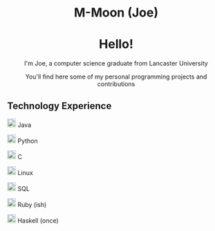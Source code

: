 <h1 align="center">M-Moon (Joe)</h1>

<h1 align="center">Hello!</h1>

<p align="center">I'm Joe, a computer science graduate from Lancaster University</p>
<p align="center">You'll find here some of my personal programming projects and contributions</p>

## Technology Experience
<img width="20" src="https://upload.wikimedia.org/wikipedia/en/thumb/3/30/Java_programming_language_logo.svg/182px-Java_programming_language_logo.svg.png" alt="Java logo" /> Java

<img width="20" src="https://external-content.duckduckgo.com/iu/?u=https%3A%2F%2Flogos-download.com%2Fwp-content%2Fuploads%2F2016%2F10%2FPython_logo_icon.png&f=1&nofb=1" alt="Python logo" /> Python

<img width="20" src="https://upload.wikimedia.org/wikipedia/commons/thumb/1/18/C_Programming_Language.svg/695px-C_Programming_Language.svg.png" alt="C logo" /> C

<img width="20" src="https://upload.wikimedia.org/wikipedia/commons/thumb/a/ab/Logo-ubuntu_cof-orange-hex.svg/1200px-Logo-ubuntu_cof-orange-hex.svg.png" alt="Linux logo" /> Linux

<img width="20" src="https://external-content.duckduckgo.com/iu/?u=https%3A%2F%2Fplatform-user-uploads.s3.amazonaws.com%2Fblog%2Fcategory%2Flogo%2F60%2Fsql.png&f=1&nofb=1" alt="SQL logo" /> SQL

<img width="20" src="https://upload.wikimedia.org/wikipedia/commons/thumb/7/73/Ruby_logo.svg/96px-Ruby_logo.svg.png" alt="Ruby logo" /> Ruby (ish)

<img width="20" src="https://upload.wikimedia.org/wikipedia/en/thumb/4/4d/Logo_of_the_Haskell_programming_language.svg/375px-Logo_of_the_Haskell_programming_language.svg.png" alt="Haskell logo" /> Haskell (once)
